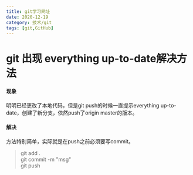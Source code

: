 ```yaml
---
title: git学习网址
date: 2020-12-19
category: 技术/git 
tags: [git,GitHub]
---
```


# git 出现 everything up-to-date解决方法

#### 现象

明明已经更改了本地代码，但是git push的时候一直提示everything up-to-date，创建了新分支，依然push了origin master的版本。

#### 解决

方法特别简单，实际就是在push之前必须要写commit。

>git add .   
git commit -m "msg"  
git push  

